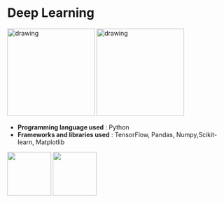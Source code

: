 # **Deep Learning**

<img src="https://www.gstatic.com/devrel-devsite/prod/v8332a5cec2b627575422eb634078b4a9892f3eac6f9006e54b6e9bbf0bfda91f/tensorflow/images/lockup.svg" alt="drawing" width="200"/>

<img src="https://matplotlib.org/_static/logo_light.svg" alt="drawing" width="200"/>

- **Programming language used** : Python
- **Frameworks and libraries used** : TensorFlow, Pandas, Numpy,Scikit-learn, Matplotlib
    

<p float="left">
  <img src="(https://matplotlib.org/_static/logo_light.svg" width="100" />
  <img src="/https://www.gstatic.com/devrel-devsite/prod/v8332a5cec2b627575422eb634078b4a9892f3eac6f9006e54b6e9bbf0bfda91f/tensorflow/images/lockup.svg" width="100" /> 
</p>
